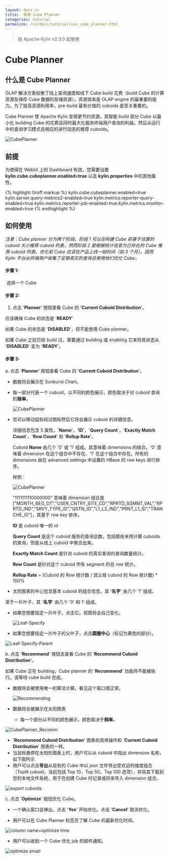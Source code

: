 ```yaml
---
layout: docs-cn
title:  使用 Cube Planner
categories: tutorial
permalink: /cn/docs/tutorial/use_cube_planner.html
---
```


> 自 Apache Kylin v2.3.0 起使用

# Cube Planner

## 什么是 Cube Planner

OLAP 解决方案权衡了线上查询速度和线下 Cube build 花费（build Cube 的计算资源及保存 Cube 数据的存储资源）。资源效率是 OLAP engine 的最重要的能力。为了提高资源利用率，pre-build 最有价值的 cuboids 是至关重要的。

Cube Planner 使 Apache Kylin 变得更节约资源。其智能 build 部分 Cube 以最小化 building Cube 的花费且同时最大化服务终端用户查询的利益，然后从运行中的查询学习模式且相应的进行动态的推荐 cuboids。 

![CubePlanner](/images/CubePlanner/CubePlanner.png)

## 前提

为使得在 WebUI 上的 Dashboard 有效，您需要设置 **kylin.cube.cubeplanner.enabled=true** 以及 **kylin.properties** 中的其他属性。


{% highlight Groff markup %}
kylin.cube.cubeplanner.enabled=true
kylin.server.query-metrics2-enabled=true
kylin.metrics.reporter-query-enabled=true
kylin.metrics.reporter-job-enabled=true
kylin.metrics.monitor-enabled=true
{% endhighlight %}

## 如何使用

*注意：Cube planner 分为两个阶段。阶段 1 可以在构建 Cube 前基于估算的 cuboid 大小推荐 cuboid 列表，然而阶段 2 是根据统计信息为已存在的 Cube 推荐 cuboid 列表。优化前 Cube 应该在产品上线一段时间（如 3 个月）。因而 Kylin 平台从终端用户收集了足够真实的查询且使用他们优化 Cube。*  

#### 步骤 1:

​	选择一个 Cube

#### 步骤 2:

1. 点击 '**Planner**' 按钮查看 Cube 的 '**Current Cuboid Distribution**'。

  应该确保 Cube 的状态是 '**READY**'

  如果 Cube 的状态是 '**DISABLED**'，将不能使用 Cube planner。

  如果 Cube 之前已经 build 过，需要通过 building 或 enabling 它来将其状态从 '**DISABLED**' 变为 '**READY**'。


#### 步骤 3:

a. 点击 '**Planner**' 按钮查看 Cube 的 '**Current Cuboid Distribution**'。

- 数据将会展示在 Sunburst Chart。

- 每一部分代表一个 cuboid，以不同的颜色展示，颜色取决于对 cuboid 查询的**频率**。

     ![CubePlanner](/images/CubePlanner/CP.png)


-  您可以移动鼠标经过图标然后它将会展示 cuboid 的详细信息。

   详细信息包含 5 属性，'**Name**'，'**ID**'，'**Query Count**'，'**Exactly Match Count**'，'**Row Count**' 和 '**Rollup Rate**'。

   Cuboid **Name** 由几个 '0' 或 '1' 组成。其意味着 dimensions 的结合。'0' 意味着 dimension 在这个组合中不存在，'1' 在这个组合中存在。所有的 dimensions 由在 advanced settings 中设置的 HBase 的 row keys 进行排序。 

   样例：

   ![CubePlanner](/images/CubePlanner/Leaf.png)

   "1111111110000000" 意味着 dimension 组合是 ["MONTH_BEG_DT","USER_CNTRY_SITE_CD","RPRTD_SGMNT_VAL","RPRTD_IND","SRVY_TYPE_ID","QSTN_ID","L1_L2_IND","PRNT_L1_ID","TRANCHE_ID"]，其基于 row key 排序。

   **ID** 是 cuboid 唯一的 id

   **Query Count** 是这个 cuboid 服务的查询总数，包括那些未预计算 cuboids 的查询，但是从线上 cuboid 中聚合出来。  

   **Exactly Match Count** 是针对 cuboid 的真实查询的查询数量统计。

   **Row Count** 是针对这个 cuboid 所有 segment 的总 row 统计。

   **Rollup Rate** = (Cuboid 的 Row 统计数 / 其父母 cuboid 的 Row 统计数) * 100%  

-  太阳图表的中心包含基本 cuboid 的组合信息。其 '**名字**' 由几个 '1' 组成。

至于一片叶子，其 '**名字**' 由几个 '0' 和 1' 组成。 

-    如果您想要指定一片叶子，点击它。视图将会自己变化。

     ![Leaf-Specify](/images/CubePlanner/Leaf-Specify.png)

-    如果您想要指定一片叶子的父叶子，点击**圆圈中心**（标记为黄色的部分）。

![Leaf-Specify-Parent](/images/CubePlanner/Leaf-Specify-Parent.png)

b. 点击 '**Recommend**' 按钮去查看 Cube 的 '**Recommend Cuboid Distribution**'。

如果 Cube 正在 building，Cube planner 的 '**Recommend**' 功能将不能被执行。请等待 cube build 完成。

-  数据将会被使用唯一的算法计算。看见这个窗口很正常。

   ![Recommending](/images/CubePlanner/Recommending.png)

-  数据将会被展示在太阳图表

   - 每一个部分以不同的颜色展示，颜色取决于**频率**。

![CubePlanner_Recomm](/images/CubePlanner/CPRecom.png)

- '**Recommend Cuboid Distribution**' 图表的具体操作和 '**Current Cuboid Distribution**' 图表的一样。
- 当鼠标悬停在太阳形图表上时，用户可以从 cuboid 中指出 dimension 名称，如下图所示
- 用户可以点击**导出**从现有的 Cube 中以 json 文件导出受欢迎的维度组合（TopN cuboid，当前包括 Top 10，Top 50，Top 100 选项），并将其下载到您的本地文件系统，用于在创建 Cube 时记录或将来导入 dimension 组合。

![export cuboids](/images/CubePlanner/export_cuboids.png)

c. 点击 '**Optimize**' 按钮优化 Cube。

- 一个确认窗口会弹出。点击 '**Yes**' 开始优化。点击 '**Cancel**' 取消优化。

- 用户可以在 Cube Planner 标签页了解 Cube 的最新优化时间。 

![column name+optimize time](/images/CubePlanner/column_name+optimize_time.png)

- 用户可以收到一个 Cube 优化 job 的邮件通知。

![optimize email](/images/CubePlanner/optimize_email.png)

